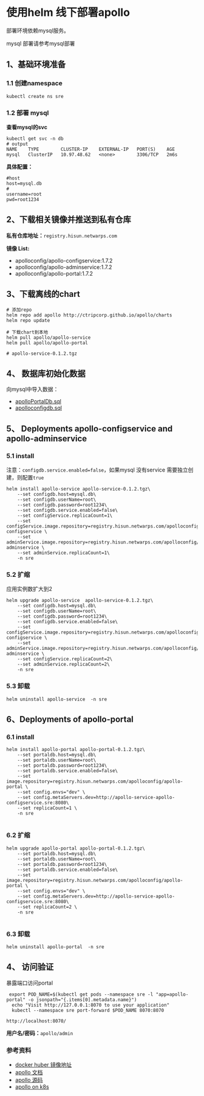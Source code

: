 # 使用helm 线下部署apollo
部署环境依赖mysql服务。

mysql 部署请参考mysql部署


## 1、基础环境准备
### 1.1 创建namespace
```
kubectl create ns sre
```
### 1.2 部署 mysql 

**查看mysql的svc**

```
kubectl get svc -n db
# output
NAME    TYPE        CLUSTER-IP    EXTERNAL-IP   PORT(S)    AGE
mysql   ClusterIP   10.97.48.62   <none>        3306/TCP   2m6s
```

**具体配置：**

```
#host
host=mysql.db
#
username=root
pwd=root1234	
```

## 2、下载相关镜像并推送到私有仓库
**私有仓库地址：**`registry.hisun.netwarps.com`

**镜像 List:**

- apolloconfig/apollo-configservice:1.7.2
- apolloconfig/apollo-adminservice:1.7.2
- apolloconfig/apollo-portal:1.7.2
	


## 3、下载离线的chart
 
```
# 添加repo
helm repo add apollo http://ctripcorp.github.io/apollo/charts
helm repo update

# 下载chart到本地
helm pull apollo/apollo-service
helm pull apollo/apollo-portal

# apollo-service-0.1.2.tgz
```

## 4、 数据库初始化数据
向mysql中导入数据：

- [apolloPortalDb.sql](https://github.com/ctripcorp/apollo/blob/master/scripts/sql/apolloportaldb.sql)
- [apolloconfigdb.sql](https://github.com/ctripcorp/apollo/blob/master/scripts/sql/apolloconfigdb.sql)
	




## 5、 Deployments apollo-configservice and apollo-adminservice 

### 5.1 install 
注意：`configdb.service.enabled=false`，如果mysql 没有service 需要独立创建，则配置`true`

```
helm install apollo-service apollo-service-0.1.2.tgz\
    --set configdb.host=mysql.db\
    --set configdb.userName=root\
    --set configdb.password=root1234\
    --set configdb.service.enabled=false\
    --set configService.replicaCount=1\
    --set configService.image.repository=registry.hisun.netwarps.com/apolloconfig/apollo-configservice \
    --set adminService.image.repository=registry.hisun.netwarps.com/apolloconfig/apollo-adminservice \
    --set adminService.replicaCount=1\
    -n sre
```

### 5.2 扩缩
应用实例数扩大到2

```
helm upgrade apollo-service  apollo-service-0.1.2.tgz\
    --set configdb.host=mysql.db\
    --set configdb.userName=root\
    --set configdb.password=root1234\
    --set configdb.service.enabled=false\
    --set configService.image.repository=registry.hisun.netwarps.com/apolloconfig/apollo-configservice \
    --set adminService.image.repository=registry.hisun.netwarps.com/apolloconfig/apollo-adminservice \
    --set configService.replicaCount=2\
    --set adminService.replicaCount=2\
    -n sre 
```


### 5.3 卸载
```
helm uninstall apollo-service  -n sre 
```

## 6、Deployments of apollo-portal

### 6.1 install 
```
helm install apollo-portal apollo-portal-0.1.2.tgz\
    --set portaldb.host=mysql.db\
    --set portaldb.userName=root\
    --set portaldb.password=root1234\
    --set portaldb.service.enabled=false\
    --set image.repository=registry.hisun.netwarps.com/apolloconfig/apollo-portal \
    --set config.envs="dev" \
    --set config.metaServers.dev=http://apollo-service-apollo-configservice.sre:8080\
    --set replicaCount=1 \
    -n sre 
   
```

### 6.2 扩缩
```
helm upgrade apollo-portal apollo-portal-0.1.2.tgz\
    --set portaldb.host=mysql.db\
    --set portaldb.userName=root\
    --set portaldb.password=root1234\
    --set portaldb.service.enabled=false\
    --set image.repository=registry.hisun.netwarps.com/apolloconfig/apollo-portal \
    --set config.envs="dev" \
    --set config.metaServers.dev=http://apollo-service-apollo-configservice.sre:8080\
    --set replicaCount=2 \
    -n sre 
   
```
### 6.3 卸载
```
helm uninstall apollo-portal  -n sre 
```

## 4、 访问验证
暴露端口访问portal

```
 export POD_NAME=$(kubectl get pods --namespace sre -l "app=apollo-portal" -o jsonpath="{.items[0].metadata.name}")
  echo "Visit http://127.0.0.1:8070 to use your application"
  kubectl --namespace sre port-forward $POD_NAME 8070:8070
```

`http://localhost:8070/`

**用户名/密码：**`apollo/admin`


### 参考资料
- [docker huber 镜像地址](https://hub.docker.com/u/apolloconfig)
- [apollo 文档](https://ctripcorp.github.io/apollo/#/zh/design/apollo-design)
- [apollo 源码](https://github.com/ctripcorp/apollo)
- [apollo on k8s](https://github.com/ctripcorp/apollo/blob/master/scripts/apollo-on-kubernetes/README.md)